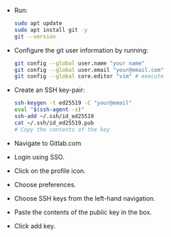 * Run:

  ```bash
  sudo apt update
  sudo apt install git -y
  git --version
  ```

* Configure the git user information by running:

  ```bash
  git config --global user.name "your name"
  git config --global user.email "your@email.com"
  git config --global core.editor "vim" # execute
  ```

* Create an SSH key-pair:

  ```bash
  ssh-keygen -t ed25519 -C "your@email"
  eval "$(ssh-agent -s)"
  ssh-add ~/.ssh/id_ed25519
  cat ~/.ssh/id_ed25519.pub
  # Copy the contents of the key
  ```

* Navigate to Gitlab.com

* Login using SSO.

* Click on the profile icon.

* Choose preferences.

* Choose SSH keys from the left-hand navigation.

* Paste the contents of the public key in the box.

* Click add key.
